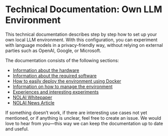 # **Technical Documentation: Own LLM Environment**

This technical documentation describes step by step how to set up your own local LLM environment. With this configuration, you can experiment with language models in a privacy-friendly way, without relying on external parties such as OpenAI, Google, or Microsoft.

The documentation consists of the following sections:
- [Information about the hardware](hardware.md)
- [Information about the required software](software.md)
- [How to easily deploy the environment using Docker](docker.md)
- [Information on how to manage the environment](beheer.md)
- [Experiences and interesting experiments](experiment.md)
- [NOLAI Whitepaper](https://www.ru.nl/sites/default/files/2025-05/whitepaper_tech_team-llm-fin.pdf)
- [NOLAI News Article](https://www.ru.nl/over-ons/nieuws/experimenteren-met-taalmodellen-nolai-whitepaper)

If something doesn’t work, if there are interesting use cases not yet mentioned, or if anything is unclear, feel free to create an issue. We would love to hear from you—this way we can keep the documentation up to date and useful.
